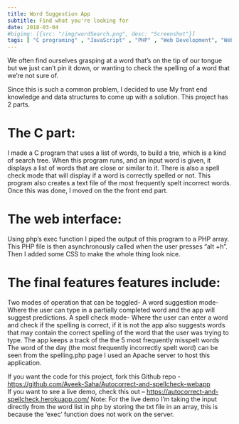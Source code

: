 ```yaml
---
title: Word Suggestion App
subtitle: Find what you're looking for
date: 2018-03-04
#bigimg: [{src: "/img/wordSearch.png", desc: "Screenshot"}]
tags: [ "C programing" , "JavaScript" , "PHP" , "Web Development", "Website" ]
---
```


We often find ourselves grasping at a word that’s on the tip of our tongue but we just can’t pin it down, or wanting to check the spelling of a word that we’re not sure of.

<!--more-->

Since this is such a common problem, I decided to use My front end knowledge and data structures to come up with a solution. This project has 2 parts.

<!-- {{< figure src="/img/wordSearch.png" caption="Screenshot" caption-position="bottom" caption-effect="fade" >}} -->

# The C part:
I made a C program that uses a list of words, to build a trie, which is a kind of search tree. When this program runs, and an input word is given, it displays a list of words that are close or similar to it. 
There is also a spell check mode that will display if a word is  correctly spelled or not. This program also creates a text file of the most frequently spelt incorrect words. Once this was done, I moved on the the front end part.

# The web interface:
Using php’s exec function I piped the output of this program to a PHP array. This PHP file is then asynchronously called when the user presses “alt +h”. Then I added some CSS to make the whole thing look nice.

# The final features features include:
Two modes of operation that can be toggled-
A word suggestion mode- Where the user can type in a partially completed word and the app will suggest predictions.
A spell check mode- Where the user can enter a word and check if the spelling is correct, if it is not the app also suggests words that may contain the correct spelling of the word that the user was trying to type.
The app keeps a track of the the 5 most frequently misspelt words
The word of the day (the most frequently incorrectly spelt word) can be seen from the spelling.php page
I used an Apache server to host this application.

If you want the code for this project, fork this Github repo - https://github.com/Aveek-Saha/Autocorrect-and-spellcheck-webapp <br>
If you want to see a live demo, check this out – https://autocorrect-and-spellcheck.herokuapp.com/
Note: For the live demo I’m taking the input directly from the word list in php by storing the txt file in an array, this is because the ‘exec’ function does not work on the server.

<br>